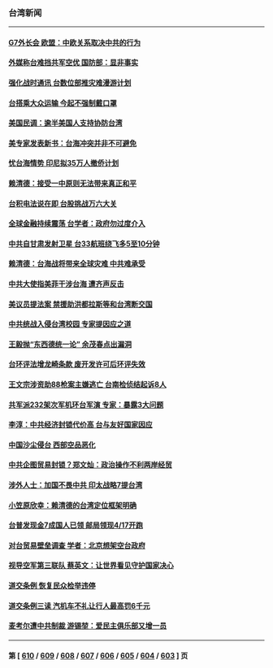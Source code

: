 ### 台湾新闻
---
#### [G7外长会 欧盟：中欧关系取决中共的行为](../../pages/ncid1349361/n13974281.md) 
#### [外媒称台难挡共军空优 国防部：显非事实](../../pages/ncid1349361/n13974302.md) 
#### [强化战时通讯 台数位部推灾难漫游计划](../../pages/ncid1349361/n13974301.md) 
#### [台搭乘大众运输 今起不强制戴口罩](../../pages/ncid1349361/n13974299.md) 
#### [美国民调：逾半美国人支持协防台湾](../../pages/ncid1349361/n13974305.md) 
#### [美专家发表新书：台海冲突并非不可避免](../../pages/ncid1349361/n13974304.md) 
#### [忧台海情势 印尼拟35万人撤侨计划](../../pages/ncid1349361/n13974306.md) 
#### [赖清德：接受一中原则无法带来真正和平](../../pages/ncid1349361/n13974307.md) 
#### [台积电法说在即 台股挑战万六大关](../../pages/ncid1349361/n13974262.md) 
#### [全球金融持续震荡 台学者：政府勿过度介入](../../pages/ncid1349361/n13974245.md) 
#### [中共自甘肃发射卫星 台33航班绕飞多5至10分钟](../../pages/ncid1349361/n13974239.md) 
#### [赖清德：台海战将带来全球灾难 中共难承受](../../pages/ncid1349361/n13973747.md) 
#### [中共大使指美菲干涉台海 遭齐声反击](../../pages/ncid1349361/n13973677.md) 
#### [美议员提法案 禁援助洪都拉斯等和台湾断交国](../../pages/ncid1349361/n13973659.md) 
#### [中共统战入侵台湾校园 专家提因应之道](../../pages/ncid1349361/n13973016.md) 
#### [王毅抛“东西德统一论” 余茂春点出漏洞](../../pages/ncid1349361/n13973663.md) 
#### [台环评法增龙崎条款 废开发许可后环评失效](../../pages/ncid1349361/n13972987.md) 
#### [王文宗涉资助88枪案主嫌逃亡 台南检侦结起诉8人](../../pages/ncid1349361/n13972988.md) 
#### [共军派232架次军机环台军演 专家：暴露3大问题](../../pages/ncid1349361/n13972985.md) 
#### [李淳：中共经济封锁代价高 台与友好国家因应](../../pages/ncid1349361/n13972984.md) 
#### [中国沙尘侵台 西部空品恶化](../../pages/ncid1349361/n13973006.md) 
#### [中共企图贸易封锁？郑文灿：政治操作不利两岸经贸](../../pages/ncid1349361/n13972983.md) 
#### [涉外人士：加国不畏中共 印太战略7提台湾](../../pages/ncid1349361/n13972982.md) 
#### [小笠原欣幸：赖清德的台湾定位框架明确](../../pages/ncid1349361/n13972980.md) 
#### [台普发现金7成国人已领 邮局领现4/17开跑](../../pages/ncid1349361/n13973010.md) 
#### [对台贸易壁垒调查  学者：北京想架空台政府](../../pages/ncid1349361/n13972977.md) 
#### [视导空军第三联队 蔡英文：让世界看见守护国家决心](../../pages/ncid1349361/n13972961.md) 
#### [道交条例 恢复民众检举违停](../../pages/ncid1349361/n13972960.md) 
#### [道交条例三读 汽机车不礼让行人最高罚6千元](../../pages/ncid1349361/n13972958.md) 
#### [麦考尔遭中共制裁 游锡堃：爱民主俱乐部又增一员](../../pages/ncid1349361/n13972956.md) 

---
#### 第 [ [610](./610.md) / [609](./609.md) / [608](./608.md) / [607](./607.md) / [606](./606.md) / [605](./605.md) / [604](./604.md) / [603](./603.md) ] 页
